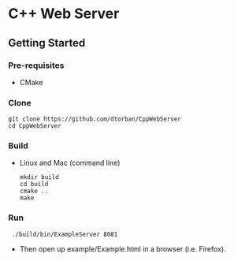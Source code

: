 # C++ Web Server

## Getting Started

### Pre-requisites
 * CMake
 
### Clone

```shell
git clone https://github.com/dtorban/CppWebServer
cd CppWebServer
```

### Build

* Linux and Mac (command line)

  ```shell
  mkdir build
  cd build
  cmake ..
  make
  ```
  
### Run
  
 ```shell
  ./build/bin/ExampleServer 8081
  ```

 * Then open up example/Example.html in a browser (i.e. Firefox).
